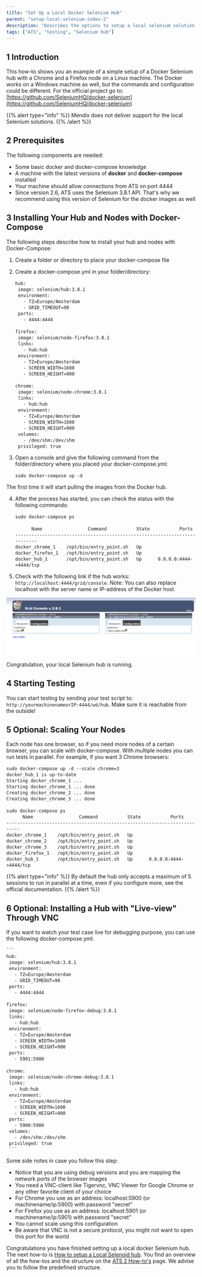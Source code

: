 ```yaml
---
title: "Set Up a Local Docker Selenium Hub"
parent: "setup-local-selenium-index-2"
description: "Describes the options to setup a local selenium solution."
tags: ["ATS", "testing", "Selenium hub"]
---
```


## 1 Introduction

This how-to shows you an example of a simple setup of a Docker Selenium hub with a Chrome and a Firefox node on a Linux machine. The Docker works on a Windows machine as well, but the commands and configuration could be different. For the official project go to: [https://github.com/SeleniumHQ/docker-selenium](https://github.com/SeleniumHQ/docker-selenium)

{{% alert type="info" %}}
Mendix does not deliver support for the local Selenium solutions. 
{{% /alert %}}

## 2 Prerequisites

The following components are needed:
* Some basic docker and docker-compose knowledge
* A machine with the latest versions of **docker** and **docker-compose** installed
* Your machine should allow connections from ATS on port 4444
* Since version 2.6, ATS uses the Selenium 3.8.1 API. That's why we recommend using this version of Selenium for the docker images as well


## 3 Installing Your Hub and Nodes with Docker-Compose

The following steps describe how to install your hub and nodes with Docker-Compose:

1. Create a folder or directory to place your docker-compose file
2. Create a docker-compose.yml in your folder/directory: 

    ```
    hub: 
     image: selenium/hub:3.8.1
     environment:
       - TZ=Europe/Amsterdam
       - GRID_TIMEOUT=90
     ports:
       - 4444:4444
    
    firefox:
     image: selenium/node-firefox:3.8.1
     links:
       - hub:hub
     environment:
       - TZ=Europe/Amsterdam
       - SCREEN_WIDTH=1600
       - SCREEN_HEIGHT=900
    
    chrome:
     image: selenium/node-chrome:3.8.1
     links:
       - hub:hub
     environment:
       - TZ=Europe/Amsterdam
       - SCREEN_WIDTH=1600
       - SCREEN_HEIGHT=900
     volumes:
       - /dev/shm:/dev/shm
     privileged: true
    ```

3. Open a console and give the following command from the folder/directory where you placed your docker-compose.yml:

   ```
   sudo docker-compose up -d
   ```

The first time it will start pulling the images from the Docker hub.

4. After the process has started, you can check the status with the following commands:

   ```
   sudo docker-compose ps

         Name                 Command           State           Ports         
   ---------------------------------------------------------------------------
   docker_chrome_1    /opt/bin/entry_point.sh   Up                            
   docker_firefox_1   /opt/bin/entry_point.sh   Up                            
   docker_hub_1       /opt/bin/entry_point.sh   Up      0.0.0.0:4444->4444/tcp
   ```

5.  Check with the following link if the hub works: `http://localhost:4444/grid/console`. Note: You can also replace localhost with the server name or IP-address of the Docker host.

   ![](attachments/setup-local-selenium-index-2/setup-local-docker-selenium-hub-2/docker_grid.png)

   Congratulation, your local Selenium hub is running.

## 4 Starting Testing

You can start testing by sending your test script to: `http://yourmachinenameorIP:4444/wd/hub`. Make sure it is reachable from the outside!

## 5 Optional: Scaling Your Nodes

Each node has one browser, so if you need more nodes of a certain browser, you can scale with docker-compose. With multiple nodes you can run tests in parallel. For example, if you want 3 Chrome browsers:

   ```
   sudo docker-compose up -d --scale chrome=3
   docker_hub_1 is up-to-date
   Starting docker_chrome_1 ... 
   Starting docker_chrome_1 ... done
   Creating docker_chrome_2 ... done
   Creating docker_chrome_3 ... done

   sudo docker-compose ps
         Name                 Command           State           Ports         
   ---------------------------------------------------------------------------
   docker_chrome_1    /opt/bin/entry_point.sh   Up                            
   docker_chrome_2    /opt/bin/entry_point.sh   Up                            
   docker_chrome_3    /opt/bin/entry_point.sh   Up                            
   docker_firefox_1   /opt/bin/entry_point.sh   Up                            
   docker_hub_1       /opt/bin/entry_point.sh   Up      0.0.0.0:4444->4444/tcp
   ```

{{% alert type="info" %}}
By default the hub only accepts a maximum of 5 sessions to run in parallel at a time, even if you configure more, see the official documentation.
{{% /alert %}}

## 6 Optional: Installing a Hub with "Live-view" Through VNC

If you want to watch your test case live for debugging purpose, you can use the following docker-compose.yml:

    ```
    hub: 
     image: selenium/hub:3.8.1
     environment:
       - TZ=Europe/Amsterdam
       - GRID_TIMEOUT=90
     ports:
       - 4444:4444
    
    firefox:
     image: selenium/node-firefox-debug:3.8.1
     links:
       - hub:hub
     environment:
       - TZ=Europe/Amsterdam
       - SCREEN_WIDTH=1600
       - SCREEN_HEIGHT=900
     ports:
       - 5901:5900
    
    chrome:
     image: selenium/node-chrome-debug:3.8.1
     links:
       - hub:hub
     environment:
       - TZ=Europe/Amsterdam
       - SCREEN_WIDTH=1600
       - SCREEN_HEIGHT=900
     ports:
       - 5900:5900
     volumes:
       - /dev/shm:/dev/shm
     privileged: true
     ```

Some side notes in case you follow this step:
* Notice that you are using debug versions and you are mapping the network ports of the browser images 
* You need a VNC-client like Tigervnc, VNC Viewer for Google Chrome or any other favorite client of your choice
* For Chrome you use as an address: localhost:5900 (or machinename/ip:5900) with password "secret"
* For Firefox you use as an address: localhost:5901 (or machinename/ip:5901) with password "secret"
* You cannot scale using this configuration
* Be aware that VNC is not a secure protocol, you might not want to open this port for the world

Congratulations you have finished setting up a local docker Selenium hub. The next how-to is [How to setup a Local Selenoid hub](setup-local-selenoid-hub-2). You find an overview of all the how-tos and the structure on the [ATS 2 How-to's](ht-version-2) page. We advise you to follow the predefined structure.
